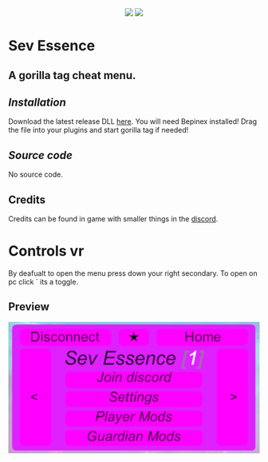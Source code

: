 <div align="center">
 <a href="https://github.com/sevisadev/Sev-Essence/releases/latest">
 <img src="https://img.shields.io/github/downloads/sevisadev/Sev-Essence/total?label=Downloads&style=flat-square"<img></a>
 <a href="https://discord.gg/Fjwnh4ygPZ">
 <img src="https://img.shields.io/discord/1074928203820441610?label=Discord&style=flat-square"</img></a>
</div>

# Sev Essence
## A gorilla tag cheat menu.
## <i>Installation</i>
Download the latest release DLL [here](https://github.com/sevisadev/Sev-Essence/releases/latest). You will need Bepinex installed! Drag the file into your plugins and start gorilla tag if needed!
## <i>Source code</i>
No source code.
## Credits
Credits can be found in game with smaller things in the [discord](https://discord.gg/Fjwnh4ygPZ).
# Controls vr
By deafualt to open the menu press down your right secondary. To open on pc click ` its a toggle.
## Preview
<div align="center">
<img src="https://github.com/sevisadev/Sev-Essence/blob/master/Sev%20Essence.png?raw=true" title = "NOTE: Image may not be up to date." alt = "IMAGE MAYBE NOT BE UP TO DATE" style="display: block;  margin-left: auto; margin-right: auto; width=10%;">
</div>
